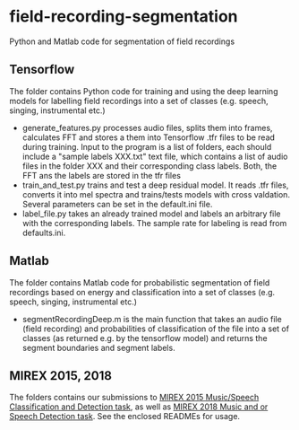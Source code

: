 # field-recording-segmentation
Python and Matlab code for segmentation of field recordings

## Tensorflow
The folder contains Python code for training and using the deep learning models for labelling field recordings into a set of classes (e.g. speech, singing, instrumental etc.)
* generate_features.py processes audio files, splits them into frames, calculates FFT and stores a them into Tensorflow .tfr files to be read during training. Input to the program is a list of folders, each should include a "sample labels XXX.txt" text file, which contains a list of audio files in the folder XXX and their corresponding class labels. Both, the FFT ans the labels are stored in the tfr files
* train_and_test.py trains and test a deep residual model. It reads .tfr files, converts it into mel spectra and trains/tests models with cross valdation. Several parameters can be set in the default.ini file.
* label_file.py takes an already trained model and labels an arbitrary file with the corresponding labels. The sample rate for labeling is read from defaults.ini.

## Matlab
The folder contains Matlab code for probabilistic segmentation of field recordings based on energy and classification into a set of classes (e.g. speech, singing, instrumental etc.)
* segmentRecordingDeep.m is the main function that takes an audio file (field recording) and probabilities of classification of the file into a set of classes (as returned e.g. by the tensorflow model) and returns the segment boundaries and segment labels.

## MIREX 2015, 2018
The folders contains our submissions to [MIREX 2015 Music/Speech Classification and Detection task](https://www.music-ir.org/mirex/wiki/2015:Music/Speech_Classification_and_Detection_Results), as well as [MIREX 2018 Music and or Speech Detection task](https://www.music-ir.org/mirex/wiki/2018:Music_and_or_Speech_Detection_Results). See the enclosed READMEs for usage.
